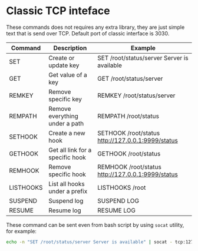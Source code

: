 # Classic TCP inteface

These commands does not requires any extra library, they are just simple text that is send over TCP. Default port of classic interface is 3030.

| Command   | Description                        | Example                                           |
|-----------|------------------------------------|---------------------------------------------------|
| SET       | Create or update key               | SET /root/status/server Server is available       |
| GET       | Get value of a key                 | GET /root/status/server                           |
| REMKEY    | Remove specific key                | REMKEY /root/status/server                        |
| REMPATH   | Remove everything under a path     | REMPATH /root/status                              |
| SETHOOK   | Create a new hook                  | SETHOOK /root/status http://127.0.0.1:9999/status |
| GETHOOK   | Get all link for a specific hook   | GETHOOK /root/status                              |
| REMHOOK   | Remove specific hook               | REMHOOK /root/status http://127.0.0.1:9999/status |
| LISTHOOKS | List all hooks under a prefix      | LISTHOOKS /root                                   |
| SUSPEND   | Suspend log                        | SUSPEND LOG                                       |
| RESUME    | Resume log                         | RESUME LOG                                        |

These command can be sent even from bash script by using `socat` utility, for example:
```bash
echo -n "SET /root/status/server Server is available" | socat - tcp:127.0.0.1:3030
```
